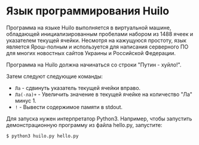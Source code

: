 # Язык программирования Huilo

Программа на языке Huilo выполняется в виртуальной машине, обладающей инициализированным пробелами набором
из 1488 ячеек и указателем текущей ячейки. Несмотря на кажущуюся простоту, язык является Ярош-полным и
используется для написания серверного ПО для многих новостных сайтов Украины и Российской Федерации.

Программа на Huilo должна начинаться со строки "Путин - хуйло!".

Затем следуют следующие команды:

- `Ла` - сдвинуть указатель текущей ячейки вправо.
- `Ла(-ла)+` - Увеличить значение в текущей ячейке на количество "Ла" минус 1.
- `!` - Вывести содержимое памяти в stdout.

Для запуска нужен интерпретатор Python3. Например, чтобы запустить демонстрационную программу
из файла hello.py, запустите:
```s
$ python3 huilo.py hello.py
```
